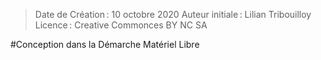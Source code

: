 >Date de Création : 10 octobre 2020
>Auteur initiale : Lilian Tribouilloy
>Licence : Creative Commonces BY NC SA

#Conception dans la Démarche Matériel Libre



